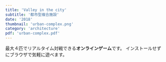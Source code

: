 ```yaml
---
title: 'Valley in the city'
subtitle: '都市型複合施設'
date: '2018'
thumbnail: 'urban-complex.png'
category: 'architecture'
pdf: 'urban-complex.pdf'
---
```


最大４匹でリアルタイム対戦できる**オンラインゲーム**です。
インストールせずにブラウザで気軽に遊べます。